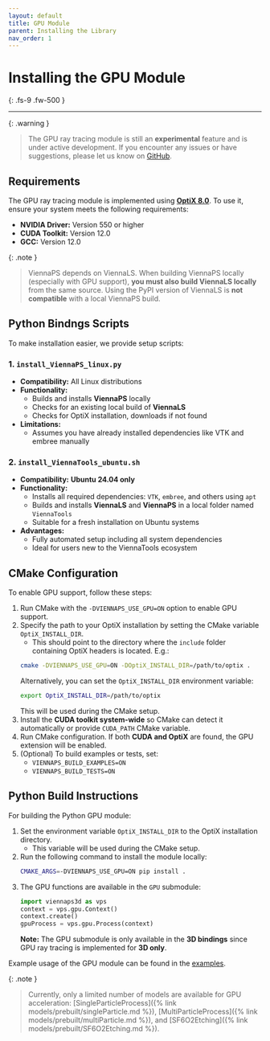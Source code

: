 ```yaml
---
layout: default
title: GPU Module
parent: Installing the Library
nav_order: 1
---
```


# Installing the GPU Module 
{: .fs-9 .fw-500 }

---

{: .warning }
> The GPU ray tracing module is still an **experimental** feature and is under active development. If you encounter any issues or have suggestions, please let us know on [GitHub](https://github.com/ViennaTools/ViennaPS/issues).

## Requirements

The GPU ray tracing module is implemented using [**OptiX 8.0**](https://developer.nvidia.com/rtx/ray-tracing/optix). To use it, ensure your system meets the following requirements:

- **NVIDIA Driver:** Version 550 or higher
- **CUDA Toolkit:** Version 12.0
- **GCC:** Version 12.0 

{: .note }
> ViennaPS depends on ViennaLS. When building ViennaPS locally (especially with GPU support), **you must also build ViennaLS locally** from the same source. Using the PyPI version of ViennaLS is **not compatible** with a local ViennaPS build.

## Python Bindngs Scripts

To make installation easier, we provide setup scripts:

### 1. `install_ViennaPS_linux.py` 

- **Compatibility:** All Linux distributions  
- **Functionality:**  
   - Builds and installs **ViennaPS** locally
   - Checks for an existing local build of **ViennaLS**
   - Checks for OptiX installation, downloads if not found
- **Limitations:**  
   - Assumes you have already installed dependencies like VTK and embree manually

### 2. `install_ViennaTools_ubuntu.sh`

- **Compatibility:** **Ubuntu 24.04 only**  
- **Functionality:**  
  - Installs all required dependencies: `VTK`, `embree`, and others using `apt`  
  - Builds and installs **ViennaLS** and **ViennaPS** in a local folder named `ViennaTools`  
  - Suitable for a fresh installation on Ubuntu systems  
- **Advantages:**  
  - Fully automated setup including all system dependencies  
  - Ideal for users new to the ViennaTools ecosystem  

## CMake Configuration

To enable GPU support, follow these steps:

1. Run CMake with the `-DVIENNAPS_USE_GPU=ON` option to enable GPU support.
2. Specify the path to your OptiX installation by setting the CMake variable `OptiX_INSTALL_DIR`.
   - This should point to the directory where the `include` folder containing OptiX headers is located.
  E.g.:
   ```sh
   cmake -DVIENNAPS_USE_GPU=ON -DOptiX_INSTALL_DIR=/path/to/optix .
   ```
   Alternatively, you can set the `OptiX_INSTALL_DIR` environment variable:
   ```sh
   export OptiX_INSTALL_DIR=/path/to/optix
   ```
   This will be used during the CMake setup.
3. Install the **CUDA toolkit system-wide** so CMake can detect it automatically or provide `CUDA_PATH` CMake variable.
4. Run CMake configuration. If both **CUDA and OptiX** are found, the GPU extension will be enabled.
5. (Optional) To build examples or tests, set:
   - `VIENNAPS_BUILD_EXAMPLES=ON`
   - `VIENNAPS_BUILD_TESTS=ON`

## Python Build Instructions

For building the Python GPU module:

1. Set the environment variable `OptiX_INSTALL_DIR` to the OptiX installation directory.
   - This variable will be used during the CMake setup.
2. Run the following command to install the module locally:
   ```sh
   CMAKE_ARGS=-DVIENNAPS_USE_GPU=ON pip install .
   ```
3. The GPU functions are available in the `GPU` submodule:
   ```python
   import viennaps3d as vps
   context = vps.gpu.Context()
   context.create()
   gpuProcess = vps.gpu.Process(context)
   ```
   **Note:** The GPU submodule is only available in the **3D bindings** since GPU ray tracing is implemented for **3D only**.

Example usage of the GPU module can be found in the [examples](https://github.com/ViennaTools/ViennaPS/tree/master/gpu/examples).

{: .note }
> Currently, only a limited number of models are available for GPU acceleration: [SingleParticleProcess]({% link models/prebuilt/singleParticle.md %}), [MultiParticleProcess]({% link models/prebuilt/multiParticle.md %}), and [SF6O2Etching]({% link models/prebuilt/SF6O2Etching.md %}).